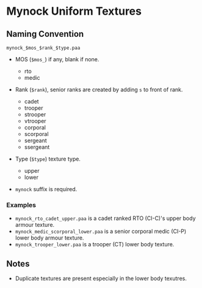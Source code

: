 # Mynock Uniform Textures

## Naming Convention

`mynock_$mos_$rank_$type.paa`

- MOS (`$mos_`) if any, blank if none.
  - rto
  - medic

- Rank (`$rank`), senior ranks are created by adding `s` to front of rank.
  - cadet
  - trooper
  - strooper
  - vtrooper
  - corporal
  - scorporal
  - sergeant
  - ssergeant

- Type (`$type`) texture type.
  - upper
  - lower

- `mynock` suffix is required.

### Examples

- `mynock_rto_cadet_upper.paa` is a cadet ranked RTO (CI-C)'s upper body armour texture.
- `mynock_medic_scorporal_lower.paa` is a senior corporal medic (CI-P) lower body armour texture.
- `mynock_trooper_lower.paa` is a trooper (CT) lower body texture.

## Notes

- Duplicate textures are present especially in the lower body texutres.
